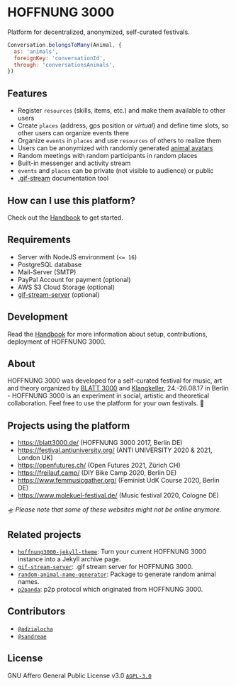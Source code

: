 # HOFFNUNG 3000

Platform for decentralized, anonymized, self-curated festivals.

```javascript
Conversation.belongsToMany(Animal, {
  as: 'animals',
  foreignKey: 'conversationId',
  through: 'conversationsAnimals',
})
```

## Features

* Register `resources` (skills, items, etc.) and make them available to other users
* Create `places` (address, gps position or *virtual*) and define time slots, so other users can organize events there
* Organize `events` in `places` and use `resources` of others to realize them
* Users can be anonymized with randomly generated [animal avatars](https://github.com/adzialocha/random-animal-name-generator/)
* Random meetings with random participants in random places
* Built-in messenger and activity stream
* `events` and `places` can be private (not visible to audience) or public
* [.gif-stream](https://github.com/adzialocha/gif-stream/blob/master/example.gif) documentation tool

## How can I use this platform?

Check out the [Handbook](https://hoffnung3000.de) to get started.

## Requirements

* Server with NodeJS environment (`<= 16`)
* PostgreSQL database
* Mail-Server (SMTP)
* PayPal Account for payment (optional)
* AWS S3 Cloud Storage (optional)
* [gif-stream-server](https://github.com/adzialocha/gif-stream-server) (optional)

## Development

Read the [Handbook](https://hoffnung3000.de) for more information about setup, contributions, deployment of HOFFNUNG 3000.

## About

HOFFNUNG 3000 was developed for a self-curated festival for music, art and theory organized by [BLATT 3000](https://blatt3000.de) and [Klangkeller](http://www.klangkeller.net/), 24.-26.08.17 in Berlin - HOFFNUNG 3000 is an experiment in social, artistic and theoretical collaboration. Feel free to use the platform for your own festivals. :panda_face:

## Projects using the platform

* https://blatt3000.de/ (HOFFNUNG 3000 2017, Berlin DE)
* https://festival.antiuniversity.org/ (ANTI UNIVERSITY 2020 & 2021, London UK)
* https://openfutures.ch/ (Open Futures 2021, Zürich CH)
* https://freilauf.camp/ (DIY Bike Camp 2020, Berlin DE)
* https://www.femmusicgather.org/ (Feminist UdK Course 2020, Berlin DE)
* https://www.molekuel-festival.de/ (Music festival 2020, Cologne DE)

*🛸 Please note that some of these websites might not be online anymore.*

## Related projects

* [`hoffnung3000-jekyll-theme`](https://github.com/sandreae/hoffnung3000-jekyll-theme): Turn your current HOFFNUNG 3000 instance into a Jekyll archive page.
* [`gif-stream-server`](https://github.com/adzialocha/gif-stream-server): .gif stream server for HOFFNUNG 3000.
* [`random-animal-name-generator`](https://github.com/adzialocha/random-animal-name-generator/): Package to generate random animal names.
* [`p2panda`](https://github.com/p2panda/handbook): p2p protocol which originated from HOFFNUNG 3000.

## Contributors

* [`@adzialocha`](https://github.com/adzialocha)
* [`@sandreae`](https://github.com/sandreae)

## License

GNU Affero General Public License v3.0 [`AGPL-3.0`](LICENSE)
